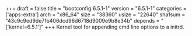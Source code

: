 +++
draft = false
title = "bootconfig 6.5.1-1"
version = "6.5.1-1"
categories = ['apps-extra']
arch = "x86_64"
size = "38360"
usize = "22640"
sha1sum = "43c9c9ed9de7fb406dcd96d6718d9009e9b8e34b"
depends = "['kernel=6.5.1']"
+++
Kernel tool for appending cmd line options to a initrd.